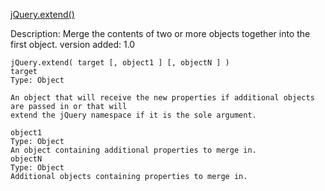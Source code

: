 [jQuery.extend()](http://api.jquery.com/jQuery.extend/)


Description: Merge the contents of two or more objects together into the first object.
version added: 1.0

```
jQuery.extend( target [, object1 ] [, objectN ] ) 
target
Type: Object 

An object that will receive the new properties if additional objects are passed in or that will 
extend the jQuery namespace if it is the sole argument.

object1
Type: Object 
An object containing additional properties to merge in.
objectN
Type: Object 
Additional objects containing properties to merge in.
```